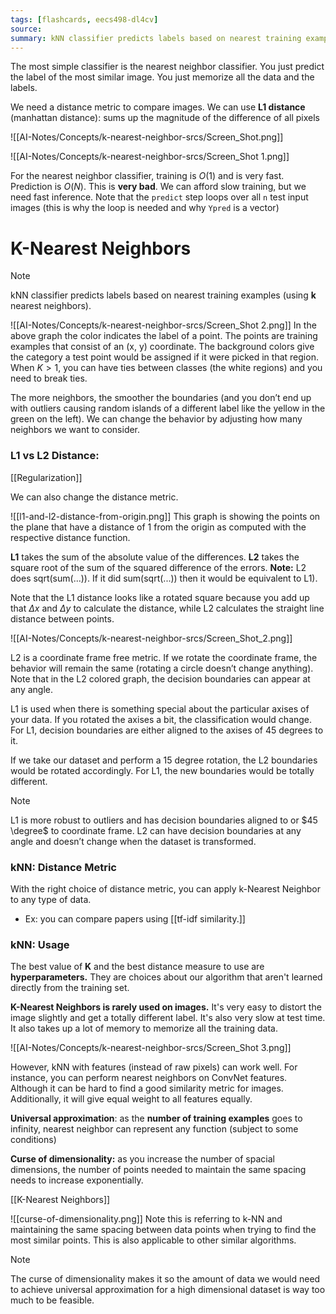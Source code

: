 ```yaml
---
tags: [flashcards, eecs498-dl4cv]
source:
summary: kNN classifier predicts labels based on nearest training examples (using k nearest neighbors).
---
```

The most simple classifier is the nearest neighbor classifier. You just predict the label of the most similar image. You just memorize all the data and the labels.

We need a distance metric to compare images. We can use **L1 distance** (manhattan distance): sums up the magnitude of the difference of all pixels

![[AI-Notes/Concepts/k-nearest-neighbor-srcs/Screen_Shot.png]]

![[AI-Notes/Concepts/k-nearest-neighbor-srcs/Screen_Shot 1.png]]

For the nearest neighbor classifier, training is $O(1)$ and is very fast. Prediction is $O(N)$. This is **very bad**. We can afford slow training, but we need fast inference. Note that the `predict` step loops over all `n` test input images (this is why the loop is needed and why `Ypred` is a vector)

# K-Nearest Neighbors

> [!note]
> kNN classifier predicts labels based on nearest training examples (using **k** nearest neighbors).
> 
![[AI-Notes/Concepts/k-nearest-neighbor-srcs/Screen_Shot 2.png]]
In the above graph the color indicates the label of a point. The points are training examples that consist of an (x, y) coordinate. The background colors give the category a test point would be assigned if it were picked in that region. When $K > 1$, you can have ties between classes (the white regions) and you need to break ties.

The more neighbors, the smoother the boundaries (and you don’t end up with outliers causing random islands of a different label like the yellow in the green on the left). We can change the behavior by adjusting how many neighbors we want to consider.

### **L1 vs L2 Distance:**
[[Regularization]]

We can also change the distance metric. 

![[l1-and-l2-distance-from-origin.png]]
This graph is showing the points on the plane that have a distance of 1 from the origin as computed with the respective distance function.

**L1** takes the sum of the absolute value of the differences. **L2** takes the square root of the sum of the squared difference of the errors. **Note:** L2 does sqrt(sum(...)). If it did sum(sqrt(...)) then it would be equivalent to L1).

Note that the L1 distance looks like a rotated square because you add up that $\Delta x$ and $\Delta y$ to calculate the distance, while L2 calculates the straight line distance between points.

![[AI-Notes/Concepts/k-nearest-neighbor-srcs/Screen_Shot_2.png]]

L2 is a coordinate frame free metric. If we rotate the coordinate frame, the behavior will remain the same (rotating a circle doesn’t change anything). Note that in the L2 colored graph, the decision boundaries can appear at any angle.

L1 is used when there is something special about the particular axises of your data. If you rotated the axises a bit, the classification would change. For L1, decision boundaries are either aligned to the axises of 45 degrees to it.

If we take our dataset and perform a 15 degree rotation, the L2 boundaries would be rotated accordingly. For L1, the new boundaries would be totally different.

> [!note]
> L1 is more robust to outliers and has decision boundaries aligned to or $45  \degree$ to coordinate frame. L2 can have decision boundaries at any angle and doesn’t change when the dataset is transformed.
> 

### kNN: Distance Metric

With the right choice of distance metric, you can apply k-Nearest Neighbor to any type of data.

- Ex: you can compare papers using [[tf-idf similarity.]]

### kNN: Usage

The best value of **K** and the best distance measure to use are **hyperparameters.** They are choices about our algorithm that aren't learned directly from the training set. 

**K-Nearest Neighbors is rarely used on images.** It's very easy to distort the image slightly and get a totally different label. It's also very slow at test time. It also takes up a lot of memory to memorize all the training data.

![[AI-Notes/Concepts/k-nearest-neighbor-srcs/Screen_Shot 3.png]]

However, kNN with features (instead of raw pixels) can work well. For instance, you can perform nearest neighbors on ConvNet features. Although it can be hard to find a good similarity metric for images. Additionally, it will give equal weight to all features equally.

**Universal approximation**: as the **number of training examples** goes to infinity, nearest neighbor can represent any function (subject to some conditions)

**Curse of dimensionality:** as you increase the number of spacial dimensions, the number of points needed to maintain the same spacing needs to increase exponentially.

[[K-Nearest Neighbors]]

![[curse-of-dimensionality.png]]
Note this is referring to k-NN and maintaining the same spacing between data points when trying to find the most similar points. This is also applicable to other similar algorithms.

> [!note]
> The curse of dimensionality makes it so the amount of data we would need to achieve universal approximation for a high dimensional dataset is way too much to be feasible.
> 